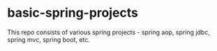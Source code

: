 # basic-spring-projects
This repo consists of various spring projects - spring aop, spring jdbc, spring mvc, spring boot, etc.

